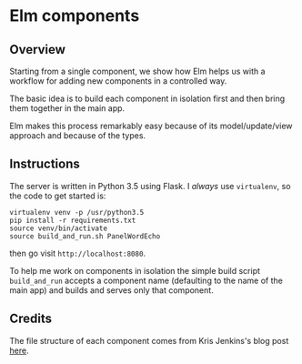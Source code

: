 Elm components
====

Overview
----

Starting from a single component, we show how Elm helps us with a workflow for
adding new components in a controlled way.

The basic idea is to build each component in isolation first and then bring
them together in the main app.

Elm makes this process remarkably easy because of its model/update/view
approach and because of the types.

Instructions
----
The server is written in Python 3.5 using Flask. I _always_ use `virtualenv`,
so the code to get started is:

    virtualenv venv -p /usr/python3.5
    pip install -r requirements.txt
    source venv/bin/activate
    source build_and_run.sh PanelWordEcho

then go visit `http://localhost:8080`.

To help me work on components in isolation the simple build script
`build_and_run` accepts a component name (defaulting to the name of the main
app) and builds and serves only that component.

Credits
----
The file structure of each component comes from Kris Jenkins's blog post
[here](http://blog.jenkster.com/2016/04/how-i-structure-elm-apps.html).

